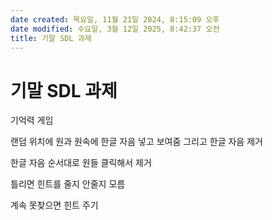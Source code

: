```yaml
---
date created: 목요일, 11월 21일 2024, 8:15:09 오후
date modified: 수요일, 3월 12일 2025, 8:42:37 오전
title: 기말 SDL 과제
---
```


# 기말 SDL 과제

기억력 게임

랜덤 위치에 원과 원속에 한글 자음 넣고 보여줌
그리고 한글 자음 제거

한글 자음 순서대로 원들 클릭해서 제거

틀리면 힌트를 줄지 안줄지 모름

계속 못찾으면 힌트 주기
